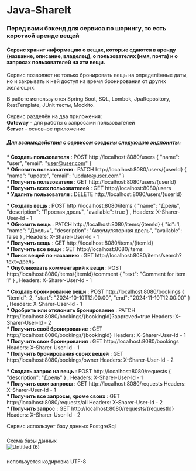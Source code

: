 # Java-ShareIt
### Перед вами бэкенд для сервиса по шэрингу, то есть короткой аренде вещей
#### Сервис хранит информацию о вещах, которые сдаются в аренду (название, описание, владелец), о пользователях (имя, почта) и о запросах пользователей на эти вещи.
Сервис позволяет не только бронировать вещь на определённые даты, но и закрывать к ней доступ на время бронирования от других желающих. <br>

В работе используются Spring Boot, SQL, Lombok, JpaRepository, RestTemplate, JUnit тесты, Mockito. <br>

Сервис разделён на два приложения: <br>
__Gateway__ - для работы с запросами пользователей <br>
__Server__ - основное приложение
##### Для взаимодействия с сервисом созданы следующие эндпоинты:

__* Создать пользователя__ : POST http://localhost:8080/users
{
"name": "user",
"email": "user@user.com"
} <br>
__* Обновить пользователя__ : PATCH http://localhost:8080/users/{userId}
{
"name": "update",
"email": "update@user.com"
} <br>
__* Получить пользователя__ : GET http://localhost:8080/users/{userId} <br>
__* Получить всех пользователей__ : GET http://localhost:8080/users <br>
__* Удалить пользователя__ : DELETE http://localhost:8080/users/{userId} <br>

__* Создать вещь__ : POST http://localhost:8080/items
{
"name": "Дрель",
"description": "Простая дрель",
"available": true
} ,
Headers: X-Sharer-User-Id - 1 <br>
__* Обновить вещь__ : PATCH http://localhost:8080/items/{itemId}
{
"id": 1,
"name": "Дрель+",
"description": "Аккумуляторная дрель",
"available": false
} ,
Headers: X-Sharer-User-Id - 1 <br>
__* Получить вещь__ : GET http://localhost:8080/items/{itemId} <br>
__* Получить все вещи__ : GET http://localhost:8080/items <br>
__* Поиск вещей по названию__ : GET http://localhost:8080/items/search?text=дрель <br>
__* Опубликовать комментарий к вещи__ : POST http://localhost:8080/items/{itemId}/comment
{
"text": "Comment for item 1"
} ,
Headers: X-Sharer-User-Id - 1 <br>

__* Создать бронирование вещи__ : POST http://localhost:8080/bookings
{
"itemId": 2,
"start": "2024-10-10T12:00:00",
"end": "2024-11-10T12:00:00"
} ,
Headers: X-Sharer-User-Id - 1 <br>
__* Одобрить или отклонить бронирование__ : PATCH http://localhost:8080/bookings/{bookingId}?approved=true
Headers: X-Sharer-User-Id - 2 <br>
__* Получить своё бронирование__ : GET http://localhost:8080/bookings/{bookingId}
Headers: X-Sharer-User-Id - 1 <br>
__* Получить свои бронирования__ : GET http://localhost:8080/bookings
Headers: X-Sharer-User-Id - 1 <br>
__* Получить бронирования своих вещей__ : GET http://localhost:8080/bookings/owner
Headers: X-Sharer-User-Id - 2 <br>

__* Создать запрос на вещь__ : POST http://localhost:8080/requests
{
"description": "Дрель"
} ,
Headers: X-Sharer-User-Id - 1 <br>
__* Получить свои запросы__ : GET http://localhost:8080/requests
Headers: X-Sharer-User-Id - 1 <br>
__* Получить все запросы, кроме своих__ : GET http://localhost:8080/requests/all
Headers: X-Sharer-User-Id - 2 <br>
__* Получить запрос__ : GET http://localhost:8080/requests/{requestId}
Headers: X-Sharer-User-Id - 2 <br>

Сервис использует базу данных PostgreSql
###
Схема базы данных <br>
![Untitled (6)](https://github.com/ARTpknk/java-shareit/assets/108333044/464a5789-ea37-458c-b131-8a52d53bebc9)

###
используется кодировка UTF-8
